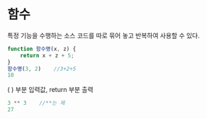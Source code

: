 # 함수

특정 기능을 수행하는 소스 코드를 따로 묶어 놓고 반복하여 사용할 수 있다.

```javascript
function 함수명(x, z) {
    return x + z + 5;
}
함수명(3, 2)    //3+2+5
10

```

\( \) 부분 입력값, return 부분 출력

```javascript
3 ** 3    //**는 제
27
```



